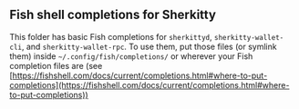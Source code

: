 ## Fish shell completions for Sherkitty
This folder has basic Fish completions for `sherkittyd`, `sherkitty-wallet-cli`, and `sherkitty-wallet-rpc`. To use them, put those files (or symlink them) inside `~/.config/fish/completions/` or wherever your Fish completion files are (see [https://fishshell.com/docs/current/completions.html#where-to-put-completions](https://fishshell.com/docs/current/completions.html#where-to-put-completions))
